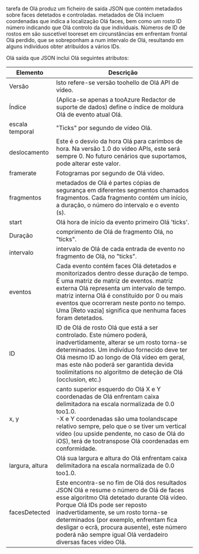 tarefa de Olá produz um ficheiro de saída JSON que contém metadados sobre faces detetados e controladas. metadados de Olá incluem coordenadas que indica a localização Olá faces, bem como um rosto ID número indicando que Olá controlo da que individuais. Números de ID de rostos em são suscetível tooreset em circunstâncias em enfrentam frontal Olá perdido, que se sobreponham a num intervalo de Olá, resultando em alguns indivíduos obter atribuídos a vários IDs.

Olá saída que JSON inclui Olá seguintes atributos:

| Elemento | Descrição |
| --- | --- |
| Versão |Isto refere-se versão toohello de Olá API de vídeo. |
| Índice | (Aplica-se apenas a tooAzure Redactor de suporte de dados) define o índice de moldura Olá de evento atual Olá. |
| escala temporal |"Ticks" por segundo de vídeo Olá. |
| deslocamento |Este é o desvio da hora Olá para carimbos de hora. Na versão 1.0 do vídeo APIs, este será sempre 0. No futuro cenários que suportamos, pode alterar este valor. |
| framerate |Fotogramas por segundo de Olá vídeo. |
| fragmentos |metadados de Olá é partes cópias de segurança em diferentes segmentos chamados fragmentos. Cada fragmento contém um início, a duração, o número do intervalo e o evento (s). |
| start |Olá hora de início da evento primeiro Olá 'ticks'. |
| Duração |comprimento de Olá de fragmento Olá, no "ticks". |
| intervalo |intervalo de Olá de cada entrada de evento no fragmento de Olá, no "ticks". |
| eventos |Cada evento contém faces Olá detetados e monitorizados dentro desse duração de tempo. É uma matriz de matriz de eventos. matriz externa Olá representa um intervalo de tempo. matriz interna Olá é constituído por 0 ou mais eventos que ocorreram neste ponto no tempo. Uma [Reto vazia] significa que nenhuma faces foram detetados. |
| ID |ID de Olá de rosto Olá que está a ser controlado. Este número poderá, inadvertidamente, alterar se um rosto torna-se determinados. Um indivíduo fornecido deve ter Olá mesmo ID ao longo de Olá vídeo em geral, mas este não poderá ser garantida devida toolimitations no algoritmo de deteção de Olá (occlusion, etc.) |
| x, y |canto superior esquerdo do Olá X e Y coordenadas de Olá enfrentam caixa delimitadora na escala normalizada de 0.0 too1.0. <br/>-X e Y coordenadas são uma toolandscape relativo sempre, pelo que o se tiver um vertical vídeo (ou upside pendente, no caso de Olá do iOS), terá de tootranspose Olá coordenadas em conformidade. |
| largura, altura |Olá sua largura e altura do Olá enfrentam caixa delimitadora na escala normalizada de 0.0 too1.0. |
| facesDetected |Este encontra-se no fim de Olá dos resultados JSON Olá e resume o número de Olá de faces esse algoritmo Olá detetado durante Olá vídeo. Porque Olá IDs pode ser reposto inadvertidamente, se um rosto torna-se determinados (por exemplo, enfrentam fica desligar o ecrã, procura ausente), este número poderá não sempre igual Olá verdadeiro diversas faces vídeo Olá. |

